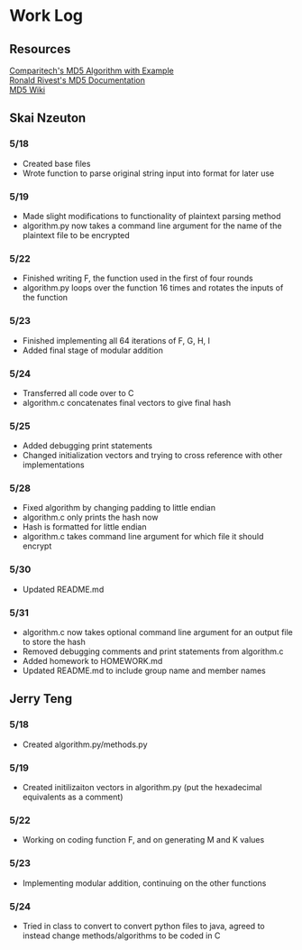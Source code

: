# Work Log

## Resources
[Comparitech's MD5 Algorithm with Example](https://www.comparitech.com/blog/information-security/md5-algorithm-with-examples/)  
[Ronald Rivest's MD5 Documentation](https://www.rfc-editor.org/rfc/rfc1321)  
[MD5 Wiki](https://en.wikipedia.org/wiki/MD5)

## Skai Nzeuton

### 5/18

* Created base files
* Wrote function to parse original string input into format for later use

### 5/19

* Made slight modifications to functionality of plaintext parsing method
* algorithm.py now takes a command line argument for the name of the plaintext file to be encrypted

### 5/22

* Finished writing F, the function used in the first of four rounds
* algorithm.py loops over the function 16 times and rotates the inputs of the function

### 5/23

* Finished implementing all 64 iterations of F, G, H, I
* Added final stage of modular addition

### 5/24

* Transferred all code over to C
* algorithm.c concatenates final vectors to give final hash

### 5/25

* Added debugging print statements
* Changed initialization vectors and trying to cross reference with other implementations

### 5/28

* Fixed algorithm by changing padding to little endian
* algorithm.c only prints the hash now
* Hash is formatted for little endian
* algorithm.c takes command line argument for which file it should encrypt

### 5/30

* Updated README.md

### 5/31

* algorithm.c now takes optional command line argument for an output file to store the hash
* Removed debugging comments and print statements from algorithm.c
* Added homework to HOMEWORK.md
* Updated README.md to include group name and member names

## Jerry Teng

### 5/18

* Created algorithm.py\/methods.py

### 5/19

* Created initilizaiton vectors in algorithm.py (put the hexadecimal equivalents as a comment)

### 5/22

* Working on coding function F, and on generating M and K values

### 5/23

* Implementing modular addition, continuing on the other functions

### 5/24

* Tried in class to convert to convert python files to java, agreed to instead change methods\/algorithms to be coded in C
